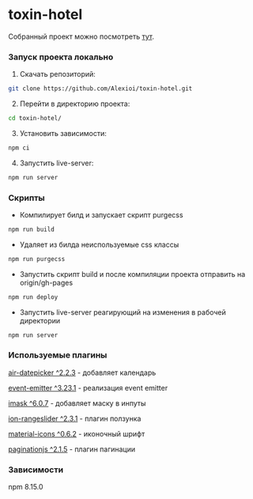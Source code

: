 # toxin-hotel

Собранный проект можно посмотреть [тут](https://alexioi.github.io/toxin-hotel/).

### Запуск проекта локально

1. Скачать репозиторий:

```bash
git clone https://github.com/Alexioi/toxin-hotel.git
```

2. Перейти в директорию проекта:

```bash
cd toxin-hotel/
```

3. Установить зависимости:

```bash
npm ci
```

4. Запустить live-server:

```bash
npm run server
```

### Скрипты

- Компилирует билд и запускает скрипт purgecss

```bash
npm run build
```

- Удаляет из билда неиспользуемые css классы

```bash
npm run purgecss
```

- Запустить скрипт build и после компиляции проекта отправить на origin/gh-pages

```bash
npm run deploy
```

- Запустить live-server реагирующий на изменения в рабочей директории

```bash
npm run server
```

### Используемые плагины

[air-datepicker ^2.2.3](https://www.npmjs.com/package/air-datepicker) - добавляет календарь

[event-emitter ^3.23.1](https://www.npmjs.com/package/event-emitter) - реализация event emitter

[imask ^6.0.7](https://www.npmjs.com/package/imask) - добавляет маску в инпуты

[ion-rangeslider ^2.3.1](https://www.npmjs.com/package/ion-rangeslider) - плагин ползунка

[material-icons ^0.6.2](https://www.npmjs.com/package/material-icons) - иконочный шрифт

[paginationjs ^2.1.5](https://www.npmjs.com/package/paginationjs) - плагин пагинации

### Зависимости

npm 8.15.0
